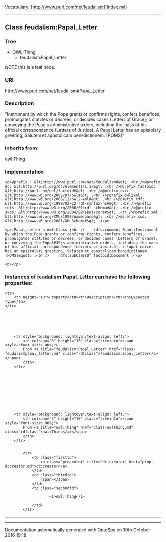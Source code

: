 Vocabulary: [http://www.purl.com/net/feudalism](index.md) 



---	
	




    


## Class feudalism:Papal_Letter


### Tree

* OWL:Thing
    * feudalism:Papal_Letter





*NOTE* this is a leaf node.


### URI
http://www.purl.com/net/feudalism#Papal_Letter

### Description
&quot;Instrument by which the Pope grants or confirms rights, confers benefices, promulgates statutes or decrees, or decides cases (Letters of Grace); or conveying the Pope&#39;s administrative orders, including the mass of his official correspondence (Letters of Justice). A Papal Letter has an epistolary greeting, Salutem et apostolicam benedictionem. [POMS]&quot;



### Inherits from:
owl:Thing




### Implementation
```
<p>@prefix : &lt;http://www.purl.com/net/feudalism#&gt; .<br />@prefix dc: &lt;http://purl.org/dc/elements/1.1/&gt; .<br />@prefix factoid: &lt;http://purl.com/net/factoid#&gt; .<br />@prefix owl: &lt;http://www.w3.org/2002/07/owl#&gt; .<br />@prefix owl2xml: &lt;http://www.w3.org/2006/12/owl2-xml#&gt; .<br />@prefix rdf: &lt;http://www.w3.org/1999/02/22-rdf-syntax-ns#&gt; .<br />@prefix rdfs: &lt;http://www.w3.org/2000/01/rdf-schema#&gt; .<br />@prefix skos: &lt;http://www.w3.org/2004/02/skos/core#&gt; .<br />@prefix xml: &lt;http://www.w3.org/XML/1998/namespace&gt; .<br />@prefix xsd: &lt;http://www.w3.org/2001/XMLSchema#&gt; .</p>

<p>:Papal_Letter a owl:Class ;<br />    rdfs:comment &quot;Instrument by which the Pope grants or confirms rights, confers benefices, promulgates statutes or decrees, or decides cases (Letters of Grace); or conveying the Pope&#39;s administrative orders, including the mass of his official correspondence (Letters of Justice). A Papal Letter has an epistolary greeting, Salutem et apostolicam benedictionem. [POMS]&quot; ;<br />    rdfs:subClassOf factoid:Document .</p>

<p></p>
```




### Instances of feudalism:Papal_Letter can have the following properties:

<table border="1" cellspacing="3" cellpadding="5" class="classproperties table-hover ">

    <tr>
        <th height="40">Property</th><th>Description</th><th>Expected Type</th>
    </tr>

          

        
            
        
        <tr style="background: lightcyan;text-align: left;">
            <th colspan="3" height="10" class="treeinfo"><span style="font-size: 80%;">
            From <a title="feudalism:Papal_Letter" href="class-feudalismpapal_letter.md" class="rdfclass">feudalism:Papal_Letter</a></span>
            </th>
        </tr>       

            

        

          

        
            
        
        <tr style="background: lightcyan;text-align: left;">
            <th colspan="3" height="10" class="treeinfo"><span style="font-size: 80%;">
            From <a title="owl:Thing" href="class-owlthing.md" class="rdfclass">owl:Thing</a></span>
            </th>
        </tr>       

            
            <tr>
                <td class="firsttd">
                    <a class="propcolor" title="dc:creator" href="prop-dccreator.md">dc:creator</a>         
                </td>
                <td class="thirdtd">
                    <span></span>
                </td>
                <td class="secondtd">
                    
                        <i>owl:Thing</i>
                    
                </td>
            </tr>

            

        

    

</table>













---

Documentation automatically generated with [OntoSpy](http://ontospy.readthedocs.org/ "Open") on 30th October 2016 19:18